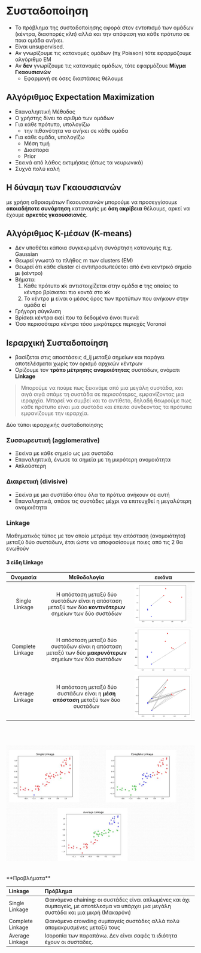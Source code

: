 # Συσταδοποίηση

- Το πρόβλημα της συσταδοποίησης αφορά στον εντοπισμό των ομάδων (κέντρα, διασπορές κλπ) αλλά και την απόφαση για κάθε πρότυπο σε ποια ομάδα ανήκει.
- Είναι unsupervised.
- Αν γνωρίζουμε τις κατανομές ομάδων (πχ Poisson) τότε εφαρμόζουμε αλγόριθμο ΕΜ
- Αν **δεν** γνωρίζουμε τις κατανομές ομάδων, τότε εφαρμόζουε **Μίγμα Γκαουσιανών**
  - Εφαρμογή σε όσες διαστάσεις θέλουμε

## Αλγόριθμος Expectation Maximization

- Επαναληπτική Μέθοδος
- Ο χρήστης δίνει το αριθμό των ομάδων
- Για κάθε πρότυπο, υπολογίζω
  - την πιθανότητα να ανήκει σε κάθε ομάδα
- Για κάθε ομάδα, υπολογίζω
  - Μέση τιμή
  - Διασπορά
  - Prior
- Ξεκινά από λάθος εκτιμήσεις (όπως τα νευρωνικά)
- Συχνά πολύ καλή

## Η δύναμη των Γκαουσσιανών

με χρήση αθροισμάτων Γκαουσσιανών μπορούμε να προσεγγίσουμε **οποιαδήποτε συνάρτηση** κατανομής με **όση ακρίβεια** θέλουμε, αρκεί να έχουμε **αρκετές γκαουσσιανές**.

## Αλγόριθμος Κ-μέσων (K-means)

- Δεν υποθέτει κάποια συγκεκριμένη συνάρτηση κατανομής π.χ. Gaussian
- Θεωρεί γνωστό το πλήθος m των clusters (EM)
- Θεωρεί ότι κάθε cluster ci αντιπροσωπεύεται από ένα κεντρικό σημείο **μ**ι (κέντρο)
- Βήματα:
  1. Κάθε πρότυπο **x**k αντιστοιχίζεται στην ομάδα **c** της οποίας το κέντρο βρίσκεται πιο κοντά στο **x**k
  2. Το κέντρο **μ** είναι ο μέσος όρος των προτύπων που ανήκουν στην ομάδα **c**i
- Γρήγορη σύγκλιση
- Βρίσκει κέντρα εκεί που τα δεδομένα έιναι πυκνά
- Όσο περισσότερα κέντρα τόσο μικρότερςε περιοχές Voronoi

## Ιεραρχική Συσταδοποίηση 
- βασίζεται στις αποστάσεις d_ij μεταξύ σημείων και παράγει αποτελέσματα χωρίς τον ορισμό αρχικών κέντρων
- Ορίζουμε τον **τρόπο μέτρησης ανομοιότητας** συστάδων, ονόματι **Linkage**
> Μπορούμε να πούμε πως ξεκινάμε από μια μεγάλη συστάδα, και σιγά σιγά σπάμε τη συστάδα σε περισσότερες, εμφανίζοντας μια ιεραρχία. Μπορεί να συμβεί και το αντίθετο, δηλαδή θεωρούμε πως κάθε πρότυπο είναι μια συστάδα και έπειτα σύνδεοντας τα πρότυπα εμφανίζουμε την ιεραρχία.

Δύο τύποι ιεραρχικής συσταδοποίησης
### Συσσωρευτική (agglomerative)
- Ξεκίνα με κάθε σημείο ως μια συστάδα
- Επαναληπτικά, ένωσε τα σημεία με τη μικρότερη ανομοιότητα
- Απλούστερη 
  
### Διαιρετική (divisive)
- Ξεκίνα με μια συστάδα όπου όλα τα πρότυα ανήκουν σε αυτή
- Επαναληπτικά, σπάσε τις συστάδες μέχρι να επιτευχθεί η μεγαλύτερη ανομοιότητα 

### Linkage 

Μαθηματικός τύπος με τον οποίο μετράμε την απόσταση (ανομοιότητα) μεταξύ δύο συστάδων, έτσι ώστε να αποφασίσουμε ποιες από τις 2 θα ενωθούν

#### 3 είδη Linkage

|    Ονομασία    |                                             Μεθοδολογία                                              | εικόνα |
| :------------: | :--------------------------------------------------------------------------------------------------: | :----: |
| Single Linkage | Η απόσταση μεταξύ δύο συστάδων είναι η απόσταση μεταξύ των δύο **κοντινότερων** σημείων των δύο συστάδων | <img src="./images/single_linkage.jpg"/>|
| Complete Linkage | Η απόσταση μεταξύ δύο συστάδων είναι η απόσταση μεταξύ των δύο **μακρυνότερων** σημείων των δύο συστάδων |<img src="./images/complete_linkage.jpg"/>|
| Average Linkage | Η απόσταση μεταξύ δύο συστάδων είναι η **μέση απόσταση** μεταξύ των δύο συστάδων |<img src="./images/average_linkage.jpg"/>|


<br/>
<br/>
<br/>
<img src="./images/linkages.jpg"/>
<br/>
<br/>
<br/>
**Προβλήματα**

| Linkage | Πρόβλημα |
| :-- | :--|
| Single Linkage | Φαινόμενο chaining: οι συστάδες είναι απλωμένες και όχι συμπαγείς, με αποτέλεσμα να υπάρχει μια μεγάλη συστάδα και μια μικρή (Μακαρόνι)|
|Complete Linkage | Φαινόμενο crowding συμπαγείς συστάδες αλλά πολύ απομακρυσμένες μεταξύ τους|
| Average Linkage | Ισοροπία των παραπάνω. Δεν είναι σαφές τι ιδιότητα έχουν οι συστάδες.|
